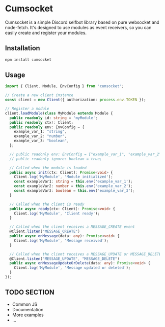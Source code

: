 # Cumsocket
Cumsocket is a simple Discord selfbot library based on pure websocket and node-fetch. It's designed to use modules as event receivers, so you can easily create and register your modules.

## Installation
```bash
npm install cumsocket
```

## Usage
```ts
import { Client, Module, EnvConfig } from 'cumsocket';

// Create a new client instance
const client = new Client({ authorization: process.env.TOKEN });

// Register a module
client.loadModule(class MyModule extends Module {
  public readonly id: string = 'myModule';
  public readonly ctx!: Client;
  public readonly env: EnvConfig = {
    example_var_1: "string",
    example_var_2: "number",
    example_var_3: "boolean",
  };

  // public readonly env: EnvConfig = ["example_var_1", "example_var_2"];
  // public readonly ignore: boolean = true;

  // Called when the module is loaded
  public async init(ctx: Client): Promise<void> {
    Client.log('MyModule', 'Module initialized');
    const exampleVar1: string = this.env('example_var_1');
    const exampleVar2: number = this.env('example_var_2');
    const exampleVar3: boolean = this.env('example_var_3');
  }

  // Called when the client is ready
  public async ready(ctx: Client): Promise<void> {
    Client.log('MyModule', 'Client ready');
  }

  // Called when the client receives a MESSAGE_CREATE event
  @Client.listen("MESSAGE_CREATE")
  public async onMessage(data: any): Promise<void> {
    Client.log('MyModule', 'Message received');
  }

  // Called when the client receives a MESSAGE_UPDATE or MESSAGE_DELETE event
  @Client.listen("MESSAGE_UPDATE", "MESSAGE_DELETE")
  public async onMessageUpdateOrDelete(data: any): Promise<void> {
    Client.log('MyModule', 'Message updated or deleted');
  }
});
```

## TODO SECTION
- Common JS
- Documentation
- More examples
- ...